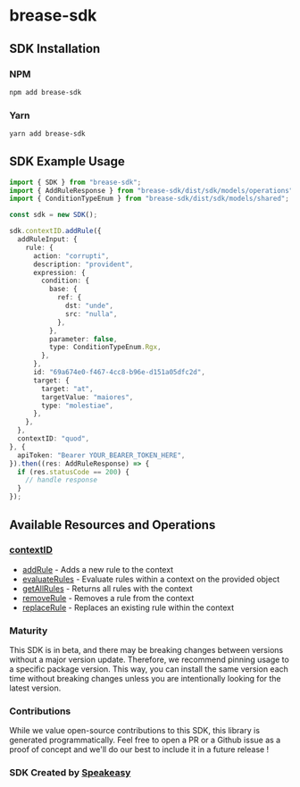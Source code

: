 # brease-sdk

<!-- Start SDK Installation -->
## SDK Installation

### NPM

```bash
npm add brease-sdk
```

### Yarn

```bash
yarn add brease-sdk
```
<!-- End SDK Installation -->

## SDK Example Usage
<!-- Start SDK Example Usage -->
```typescript
import { SDK } from "brease-sdk";
import { AddRuleResponse } from "brease-sdk/dist/sdk/models/operations";
import { ConditionTypeEnum } from "brease-sdk/dist/sdk/models/shared";

const sdk = new SDK();

sdk.contextID.addRule({
  addRuleInput: {
    rule: {
      action: "corrupti",
      description: "provident",
      expression: {
        condition: {
          base: {
            ref: {
              dst: "unde",
              src: "nulla",
            },
          },
          parameter: false,
          type: ConditionTypeEnum.Rgx,
        },
      },
      id: "69a674e0-f467-4cc8-b96e-d151a05dfc2d",
      target: {
        target: "at",
        targetValue: "maiores",
        type: "molestiae",
      },
    },
  },
  contextID: "quod",
}, {
  apiToken: "Bearer YOUR_BEARER_TOKEN_HERE",
}).then((res: AddRuleResponse) => {
  if (res.statusCode == 200) {
    // handle response
  }
});
```
<!-- End SDK Example Usage -->

<!-- Start SDK Available Operations -->
## Available Resources and Operations


### [contextID](docs/contextid/README.md)

* [addRule](docs/contextid/README.md#addrule) - Adds a new rule to the context
* [evaluateRules](docs/contextid/README.md#evaluaterules) - Evaluate rules within a context on the provided object
* [getAllRules](docs/contextid/README.md#getallrules) - Returns all rules with the context
* [removeRule](docs/contextid/README.md#removerule) - Removes a rule from the context
* [replaceRule](docs/contextid/README.md#replacerule) - Replaces an existing rule within the context
<!-- End SDK Available Operations -->

### Maturity

This SDK is in beta, and there may be breaking changes between versions without a major version update. Therefore, we recommend pinning usage
to a specific package version. This way, you can install the same version each time without breaking changes unless you are intentionally
looking for the latest version.

### Contributions

While we value open-source contributions to this SDK, this library is generated programmatically.
Feel free to open a PR or a Github issue as a proof of concept and we'll do our best to include it in a future release !

### SDK Created by [Speakeasy](https://docs.speakeasyapi.dev/docs/using-speakeasy/client-sdks)

